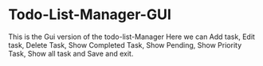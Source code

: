 # Todo-List-Manager-GUI
This is the Gui version of the todo-list-Manager Here we can Add task, Edit task, Delete Task, Show Completed Task, Show Pending, Show Priority Task, Show all task and Save and exit.
